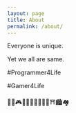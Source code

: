 ```yaml
---
layout: page
title: About
permalink: /about/
---
```


Everyone is unique. 

Yet we all are same. 

#Programmer4Life 

#Gamer4Life 

👨‍💻🎮🙂🖖⛪🕌🕍🏯🏰⛩️🏙️🏘️

